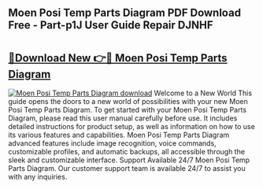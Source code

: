## Moen Posi Temp Parts Diagram PDF Download Free - Part-p1J User Guide Repair DJNHF

# <h2><a href="http://dfltqa.blite.top/?on=Moen+Posi+Temp+Parts+Diagram">🔗Download New 👉🔴 Moen Posi Temp Parts Diagram</a></h2>

[![Moen Posi Temp Parts Diagram download](https://i.imgur.com/lujVjoI.png)](http://dfltqa.blite.top/?on=Moen+Posi+Temp+Parts+Diagram)
Welcome to a New World This guide opens the doors to a new world of possibilities with your new Moen Posi Temp Parts Diagram. To get started with your Moen Posi Temp Parts Diagram, please read this user manual carefully before use. It includes detailed instructions for product setup, as well as information on how to use its various features and capabilities. Moen Posi Temp Parts Diagram advanced features include image recognition, voice commands, customizable profiles, and automatic backups, all accessible through the sleek and customizable interface. Support Available 24/7 Moen Posi Temp Parts Diagram. Our customer support team is available 24/7 to assist you with any inquiries.
